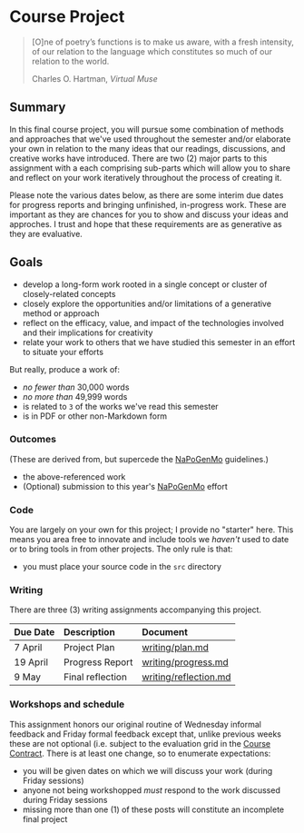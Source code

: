 # Course Project

> [O]ne of poetry’s functions is to make us aware, with a fresh intensity, 
> of our relation to the language which constitutes so much of our relation 
> to the world.
>
> Charles O. Hartman, _Virtual Muse_

## Summary

In this final course project, you will pursue some combination of methods and approaches 
that we've used throughout the semester and/or elaborate your own in relation to the many 
ideas that our readings, discussions, and creative works have introduced. There are two (2) 
major parts to this assignment with a each comprising sub-parts which will allow you to share 
and reflect on your work iteratively throughout the process of creating it.

Please note the various dates below, as there are some interim due dates for progress reports
and bringing unfinished, in-progress work. These are important as they are chances for you to
show and discuss your ideas and approches. I trust and hope that these requirements are as generative
as they are evaluative.

## Goals

* develop a long-form work rooted in a single concept or cluster of closely-related concepts
* closely explore the opportunities and/or limitations of a generative method or approach
* reflect on the efficacy, value, and impact of the technologies involved and their implications for creativity
* relate your work to others that we have studied this semester in an effort to situate your efforts

But really, produce a work of:

*  _no fewer than_ 30,000 words
* _no more than_ 49,999 words
* is related to `3` of the works we've read this semester
* is in PDF or other non-Markdown form

### Outcomes

(These are derived from, but supercede the [NaPoGenMo](https://github.com/NaPoGenMo/NaPoGenMo2023) guidelines.)

* the above-referenced work
* (Optional) submission to this year's [NaPoGenMo](https://github.com/NaPoGenMo/NaPoGenMo2023) effort

### Code

You are largely on your own for this project; I provide no "starter" here. This means you area free to innovate and
include tools we _haven't_ used to date or to bring tools in from other projects. The only rule is that:

* you must place your source code in the `src` directory

### Writing

There are three (3) writing assignments accompanying this project.

|Due Date |Description |Document |
|:--------|:-----------|:--------|
|7 April  |Project Plan |[writing/plan.md](writing/plan.md) |
|19 April |Progress Report |[writing/progress.md](writing/progress.md) |
|9 May    |Final reflection|[writing/reflection.md](writing/reflection.md) |

### Workshops and schedule

This assignment honors our original routine of Wednesday informal feedback and Friday formal feedback except that, unlike
previous weeks these are not optional (i.e. subject to the evaluation grid in the [Course Contract](https://github.com/allegheny-college-infm-350-spr-2023/course-materials/blob/main/CODE_OF_CONDUCT.md). There is at least one change, so to enumerate expectations:

* you will be given dates on which we will discuss your work (during Friday sessions)
* anyone not being workshopped _must_ respond to the work discussed during Friday sessions
* missing more than one (1) of these posts will constitute an incomplete final project
